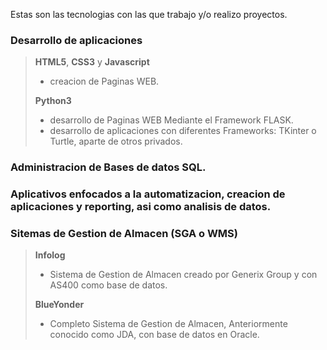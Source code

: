 Estas son las tecnologias con las que trabajo y/o realizo proyectos. 

### Desarrollo de aplicaciones

>**HTML5**, **CSS3** y **Javascript**
>- creacion de Paginas WEB.
>
>**Python3**  
>- desarrollo de Paginas WEB Mediante el Framework FLASK.
>- desarrollo de aplicaciones con diferentes Frameworks: TKinter o Turtle, aparte de otros privados.

### Administracion de Bases de datos SQL.

### Aplicativos enfocados a la automatizacion, creacion de aplicaciones y reporting, asi como analisis de datos.

### Sitemas de Gestion de Almacen (SGA o WMS)
> **Infolog** 
>
>- Sistema de Gestion de Almacen creado por Generix Group y con AS400 como base de datos.
>
> **BlueYonder** 
>
>- Completo Sistema de Gestion de Almacen, Anteriormente conocido como JDA, con base de datos en Oracle.
>
